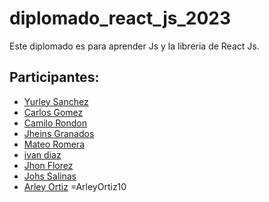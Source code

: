 # diplomado_react_js_2023

Este diplomado es para aprender Js y la libreria de React Js.

## Participantes:

- [Yurley Sanchez](https://github.com/Yursksf1)
- [Carlos Gomez](https://github.com/cgomez2305)
- [Camilo Rondon](https://github.com/CamiloRondonDev)
- [Jheins Granados](https://github.com/jheins7)
- [Mateo Romera](https://github.com/gmateo404)
- [ivan diaz](https://github.com/ivandiaz1998)
- [Jhon Florez](https://github.com/JhonFlorez17)
- [Johs Salinas](https://github.com/johssalinas) 
- [Arley Ortiz](https://github.com/arleyortiz10) =ArleyOrtiz10